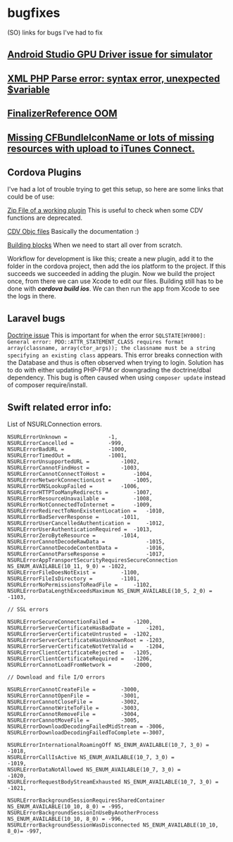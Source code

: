 # bugfixes
(SO) links for bugs I've had to fix

[Android Studio GPU Driver issue for simulator](https://stackoverflow.com/questions/45121828/android-studio-suddenly-got-gpu-driver-issue-when-running-emulator)
------
[XML PHP Parse error: syntax error, unexpected $variable](https://github.com/jhass/nextcloud-keeweb/issues/6)
------
[FinalizerReference OOM](https://stackoverflow.com/questions/23652549/clueless-about-a-possible-android-memory-leak)
------
[Missing CFBundleIconName or lots of missing resources with upload to iTunes Connect.](https://stackoverflow.com/questions/46216718/missing-cfbundleiconname-in-xcode9-ios11-app-release)
------



## Cordova Plugins
I've had a lot of trouble trying to get this setup, so here are some links that could be of use:

[Zip File of a working plugin](https://github.com/cowbell/cordova-plugin-geofence/files/1340828/geofence-plugin.zip)
This is useful to check when some CDV functions are deprecated.

[CDV Objc files](https://github.com/apache/cordova-ios/tree/master/CordovaLib/Classes/Public)
Basically the documentation :)

[Building blocks](https://github.com/ModusCreateOrg/cordova-swift3-plugin-example)
When we need to start all over from scratch.

Workflow for development is like this; create a new plugin, add it to the folder in the cordova project, then add the ios platform to the project. If this succeeds we succeeded in adding the plugin. Now we build the project once, from there we can use Xcode to edit our files. Building still has to be done with ***cordova build ios***. We can then run the app from Xcode to see the logs in there.



## Laravel bugs

[Doctrine issue](https://github.com/doctrine/dbal/issues/2848)
This is important for when the error `SQLSTATE[HY000]: General error: PDO::ATTR_STATEMENT_CLASS requires format array(classname, array(ctor_args)); the classname must be a string specifying an existing class` appears. This error breaks connection with the Database and thus is often observed when trying to login. Solution has to do with either updating PHP-FPM or downgrading the doctrine/dbal dependency. This bug is often caused when using `composer update` instead of composer require/install.









## Swift related error info:

List of NSURLConnection errors.

    NSURLErrorUnknown =             -1,
    NSURLErrorCancelled =           -999,
    NSURLErrorBadURL =              -1000,
    NSURLErrorTimedOut =            -1001,
    NSURLErrorUnsupportedURL =          -1002,
    NSURLErrorCannotFindHost =          -1003,
    NSURLErrorCannotConnectToHost =         -1004,
    NSURLErrorNetworkConnectionLost =       -1005,
    NSURLErrorDNSLookupFailed =         -1006,
    NSURLErrorHTTPTooManyRedirects =        -1007,
    NSURLErrorResourceUnavailable =         -1008,
    NSURLErrorNotConnectedToInternet =      -1009,
    NSURLErrorRedirectToNonExistentLocation =   -1010,
    NSURLErrorBadServerResponse =       -1011,
    NSURLErrorUserCancelledAuthentication =     -1012,
    NSURLErrorUserAuthenticationRequired =  -1013,
    NSURLErrorZeroByteResource =        -1014,
    NSURLErrorCannotDecodeRawData =             -1015,
    NSURLErrorCannotDecodeContentData =         -1016,
    NSURLErrorCannotParseResponse =             -1017,
    NSURLErrorAppTransportSecurityRequiresSecureConnection NS_ENUM_AVAILABLE(10_11, 9_0) = -1022,
    NSURLErrorFileDoesNotExist =        -1100,
    NSURLErrorFileIsDirectory =         -1101,
    NSURLErrorNoPermissionsToReadFile =     -1102,
    NSURLErrorDataLengthExceedsMaximum NS_ENUM_AVAILABLE(10_5, 2_0) =   -1103,

    // SSL errors
    
    NSURLErrorSecureConnectionFailed =      -1200,
    NSURLErrorServerCertificateHasBadDate =     -1201,
    NSURLErrorServerCertificateUntrusted =  -1202,
    NSURLErrorServerCertificateHasUnknownRoot = -1203,
    NSURLErrorServerCertificateNotYetValid =    -1204,
    NSURLErrorClientCertificateRejected =   -1205,
    NSURLErrorClientCertificateRequired =   -1206,
    NSURLErrorCannotLoadFromNetwork =       -2000,

    // Download and file I/O errors
    
    NSURLErrorCannotCreateFile =        -3000,
    NSURLErrorCannotOpenFile =          -3001,
    NSURLErrorCannotCloseFile =         -3002,
    NSURLErrorCannotWriteToFile =       -3003,
    NSURLErrorCannotRemoveFile =        -3004,
    NSURLErrorCannotMoveFile =          -3005,
    NSURLErrorDownloadDecodingFailedMidStream = -3006,
    NSURLErrorDownloadDecodingFailedToComplete =-3007,

    NSURLErrorInternationalRoamingOff NS_ENUM_AVAILABLE(10_7, 3_0) =         -1018,
    NSURLErrorCallIsActive NS_ENUM_AVAILABLE(10_7, 3_0) =                    -1019,
    NSURLErrorDataNotAllowed NS_ENUM_AVAILABLE(10_7, 3_0) =                  -1020,
    NSURLErrorRequestBodyStreamExhausted NS_ENUM_AVAILABLE(10_7, 3_0) =      -1021,

    NSURLErrorBackgroundSessionRequiresSharedContainer NS_ENUM_AVAILABLE(10_10, 8_0) = -995,
    NSURLErrorBackgroundSessionInUseByAnotherProcess NS_ENUM_AVAILABLE(10_10, 8_0) = -996,
    NSURLErrorBackgroundSessionWasDisconnected NS_ENUM_AVAILABLE(10_10, 8_0)= -997,
